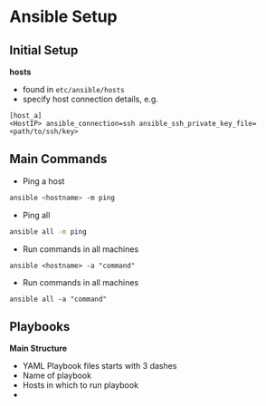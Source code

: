# Ansible Setup

## Initial Setup


**hosts**

- found in ``etc/ansible/hosts``
- specify host connection details, e.g.

```
[host_a]
<HostIP> ansible_connection=ssh ansible_ssh_private_key_file=<path/to/ssh/key>
```

## Main Commands

- Ping a host
```bash
ansible <hostname> -m ping
```
- Ping all
```bash
ansible all -m ping
```

- Run commands in all machines
```
ansible <hostname> -a "command"
```


- Run commands in all machines
```
ansible all -a "command"
```

## Playbooks

**Main Structure**

- YAML Playbook files starts with 3 dashes
- Name of playbook
- Hosts in which to run playbook
- 
